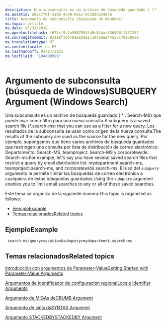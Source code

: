 ```yaml
---
description: Una subconsulta es un archivo de búsqueda guardado ( \* . Search-MS) que puede usar como filtro para una nueva consulta.
ms.assetid: a92c774f-310b-4c40-be1c-0c2b0cac907b
title: Argumento de subconsulta (búsqueda de Windows)
ms.topic: article
ms.date: 05/31/2018
ms.openlocfilehash: f673cf9c2a9867593fd6c8fdac83b5901f531257
ms.sourcegitcommit: 831e8f3db78ab820e1710cede244553c70e50500
ms.translationtype: MT
ms.contentlocale: es-ES
ms.lasthandoff: 01/07/2021
ms.locfileid: "104000999"
---
```

# <a name="subquery-argument-windows-search"></a><span data-ttu-id="54216-103">Argumento de subconsulta (búsqueda de Windows)</span><span class="sxs-lookup"><span data-stu-id="54216-103">SUBQUERY Argument (Windows Search)</span></span>

<span data-ttu-id="54216-104">Una subconsulta es un archivo de búsqueda guardado ( \* . Search-MS) que puede usar como filtro para una nueva consulta.</span><span class="sxs-lookup"><span data-stu-id="54216-104">A subquery is a saved search file (\*.search-ms) that you can use as a filter for a new query.</span></span> <span data-ttu-id="54216-105">Los resultados de la subconsulta se usan como origen de la nueva consulta.</span><span class="sxs-lookup"><span data-stu-id="54216-105">The results of the subquery are used as the source for the new query.</span></span> <span data-ttu-id="54216-106">Por ejemplo, supongamos que tiene varios archivos de búsqueda guardados que restringen una consulta por lista de distribución de correo electrónico: Departamento. Search-MS, teamproject. Search-MS y corporatewide. Search-ms.</span><span class="sxs-lookup"><span data-stu-id="54216-106">For example, let's say you have several saved search files that restrict a query by email distribution list: mydepartment.search-ms, teamproject.search-ms, and corporatewide.search-ms.</span></span> <span data-ttu-id="54216-107">El uso del `subquery` argumento le permite limitar las búsquedas de correo electrónico a cualquiera de estas búsquedas guardadas.</span><span class="sxs-lookup"><span data-stu-id="54216-107">Using the `subquery` argument enables you to limit email searches to any or all of these saved searches.</span></span>

<span data-ttu-id="54216-108">Este tema se organiza de la siguiente manera:</span><span class="sxs-lookup"><span data-stu-id="54216-108">This topic is organized as follows:</span></span>

-   [<span data-ttu-id="54216-109">Ejemplo</span><span class="sxs-lookup"><span data-stu-id="54216-109">Example</span></span>](#example)
-   [<span data-ttu-id="54216-110">Temas relacionados</span><span class="sxs-lookup"><span data-stu-id="54216-110">Related topics</span></span>](#related-topics)

## <a name="example"></a><span data-ttu-id="54216-111">Ejemplo</span><span class="sxs-lookup"><span data-stu-id="54216-111">Example</span></span>


```
 search-ms:query=vacation&subquery=mydepartment.search-ms
```



## <a name="related-topics"></a><span data-ttu-id="54216-112">Temas relacionados</span><span class="sxs-lookup"><span data-stu-id="54216-112">Related topics</span></span>

<dl> <dt>

[<span data-ttu-id="54216-113">Introducción con argumentos de Parameter-Value</span><span class="sxs-lookup"><span data-stu-id="54216-113">Getting Started with Parameter-Value Arguments</span></span>](getting-started-with-parameter-value-arguments.md)
</dt> <dt>

[<span data-ttu-id="54216-114">Argumentos de identificador de configuración regional</span><span class="sxs-lookup"><span data-stu-id="54216-114">Locale Identifier Arguments</span></span>](-search-3x-wds-qryidx-localeidentifiers.md)
</dt> <dt>

[<span data-ttu-id="54216-115">Argumento de MIGAs de</span><span class="sxs-lookup"><span data-stu-id="54216-115">CRUMB Argument</span></span>](-search-3x-wds-qryidx-crumb.md)
</dt> <dt>

[<span data-ttu-id="54216-116">Argumento de sintaxis</span><span class="sxs-lookup"><span data-stu-id="54216-116">SYNTAX Argument</span></span>](-search-3x-wds-qryidx-syntaxargument.md)
</dt> <dt>

[<span data-ttu-id="54216-117">Argumento STACKEDBY</span><span class="sxs-lookup"><span data-stu-id="54216-117">STACKEDBY Argument</span></span>](-search-3x-wds-qryidx-stackedby.md)
</dt> </dl>

 

 



